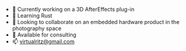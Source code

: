 - 🔭 Currently working on a 3D AfterEffects plug-in 
- 🌱 Learning Rust
- 👯 Looking to collaborate on an embedded hardware product in the photography space
- 🤔 Available for consulting
- 📫 virtualritz@gmail.com
